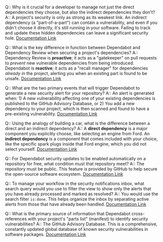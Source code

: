 Q:: Why is it crucial for a developer to manage not just the direct dependencies they choose, but also the indirect dependencies they don't?
A:: A project's security is only as strong as its weakest link. An indirect dependency (a "part-of-a-part") can contain a vulnerability, and even if you didn't choose it directly, it's still running in your software. Failing to track and update these hidden dependencies can leave a significant security hole.
[Documentation Link](https://learn.microsoft.com/en-us/training/modules/configure-dependabot-security-updates-on-github-repo/2-manage-your-dependencies-github)

Q:: What is the key difference in function between Dependabot and Dependency Review when securing a project's dependencies?
A:: Dependency Review is **proactive**; it acts as a "gatekeeper" on pull requests to *prevent* new vulnerable dependencies from being introduced. Dependabot is **reactive**; it acts as a "recall manager" for dependencies *already in* the project, alerting you when an existing part is found to be unsafe.
[Documentation Link](https://learn.microsoft.com/en-us/training/modules/configure-dependabot-security-updates-on-github-repo/6-dependency-review)

Q:: What are the two primary events that will trigger Dependabot to generate a new security alert for your repository?
A:: An alert is generated when: 1) A new vulnerability affecting one of your existing dependencies is published to the GitHub Advisory Database, or 2) You add a new dependency to your project, which is then scanned and found to have a pre-existing vulnerability.
[Documentation Link](https://learn.microsoft.com/en-us/training/modules/configure-dependabot-security-updates-on-github-repo/3-dependabot-alerts)

Q:: Using the analogy of building a car, what is the difference between a direct and an indirect dependency?
A:: A **direct dependency** is a major component you explicitly choose, like selecting an engine from Ford. An **indirect dependency** is a component that comes included with your choice, like the specific spark plugs inside that Ford engine, which you did not select yourself.
[Documentation Link](https://learn.microsoft.com/en-us/training/modules/configure-dependabot-security-updates-on-github-repo/2-manage-your-dependencies-github)

Q:: For Dependabot security updates to be enabled automatically on a repository for free, what condition must that repository meet?
A:: The repository must be public. This feature is provided by GitHub to help secure the open-source software ecosystem.
[Documentation Link](https://learn.microsoft.com/en-us/training/modules/configure-dependabot-security-updates-on-github-repo/4-dependabot-security-updates)

Q:: To manage your workflow in the security notifications inbox, what search query would you use to filter the view to show only the alerts that you have already processed and marked as resolved?
A:: You would use the search filter `is:done`. This helps organize the inbox by separating active alerts from those that have already been handled.
[Documentation Link](https://learn.microsoft.com/en-us/training/modules/configure-dependabot-security-updates-on-github-repo/5-manage-dependabot-notifications-reporting)

Q:: What is the primary source of information that Dependabot cross-references with your project's "parts list" (manifest) to identify security vulnerabilities?
A:: The GitHub Advisory Database. This is a comprehensive, constantly updated global database of known security vulnerabilities in software packages.
[Documentation Link](https://learn.microsoft.com/en-us/training/modules/configure-dependabot-security-updates-on-github-repo/3-dependabot-alerts)
